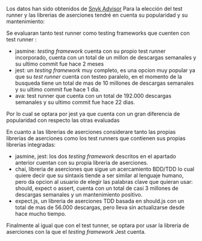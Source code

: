 Los datos han sido obtenidos de [Snyk Advisor](https://snyk.io/advisor/)
Para la elección del test runner y las librerias de aserciones tendré en cuenta su popularidad y su mantenimiento:

Se evaluaran tanto test runner como testing frameworks que cuenten con test runner :
- jasmine: _testing framework_ cuenta con su propio test runner incorporado, cuenta con un total de un millon de descargas semanales y su ultimo commit fue hace 2 meses 
- jest: un _testing framework_ muy completo, es una opcion muy popular ya que su _test runner_ cuenta con testeo paralelo, en el momento de la busqueda tiene  un total de mas de 10 millones de descargas semanales y su ultimo commit fue hace 1 dia.
- ava: test runner que cuenta con un total de 192.000 descargas semanales y su ultimo commit fue hace 22 dias.

 Por lo cual se optara por jest ya que cuenta con un gran diferencia de popularidad con respecto las otras evaluadas

 En cuanto a las librerias de aserciones considerare tanto las propias librerias de aserciones como los test runners que contienen sus propias librerias integradas:
 - jasmine, jest: los dos _testing framework_ descritos en el apartado anterior cuentan con su propia libreria de aserciones.
 - chai, libreria de aserciones que sigue un acercamiento BDD/TDD lo cual quiere decir que su sintaxis tiende a ser similar al lenguaje humano, pero da opcion al usuario de elegir las palabras clave que quieran usar: should, expect o assert, cuenta con un total de casi 3 millones de descargas semanales y un mantenimiento positivo.
 - expect.js, un libreria de aserciones TDD basada en should.js con un total de mas de 56.000 descargas, pero lleva sin actualizarse desde hace mucho tiempo. 

 Finalmente al igual que con el test tunner, se optara por usar la libreria de aserciones con la que el _testing framework_ Jest cuenta.